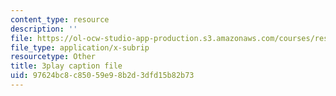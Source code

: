 ```yaml
---
content_type: resource
description: ''
file: https://ol-ocw-studio-app-production.s3.amazonaws.com/courses/res-3-003-learn-to-build-your-own-videogame-with-the-unity-game-engine-and-microsoft-kinect-january-iap-2017/97624bc8c85059e98b2d3dfd15b82b73_h9btrlN9JLk.vtt
file_type: application/x-subrip
resourcetype: Other
title: 3play caption file
uid: 97624bc8-c850-59e9-8b2d-3dfd15b82b73
---
```


